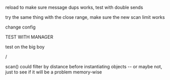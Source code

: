 reload to make sure message dups works, test with double sends

try the same thing with the close range, make sure the new scan limit works


change config

TEST WITH MANAGER

test on the big boy


/

scan() could filter by distance before instantiating objects -- or maybe not, just to see if it will be a problem memory-wise